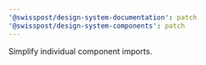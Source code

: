 ```yaml
---
'@swisspost/design-system-documentation': patch
'@swisspost/design-system-components': patch
---
```


Simplify individual component imports.

